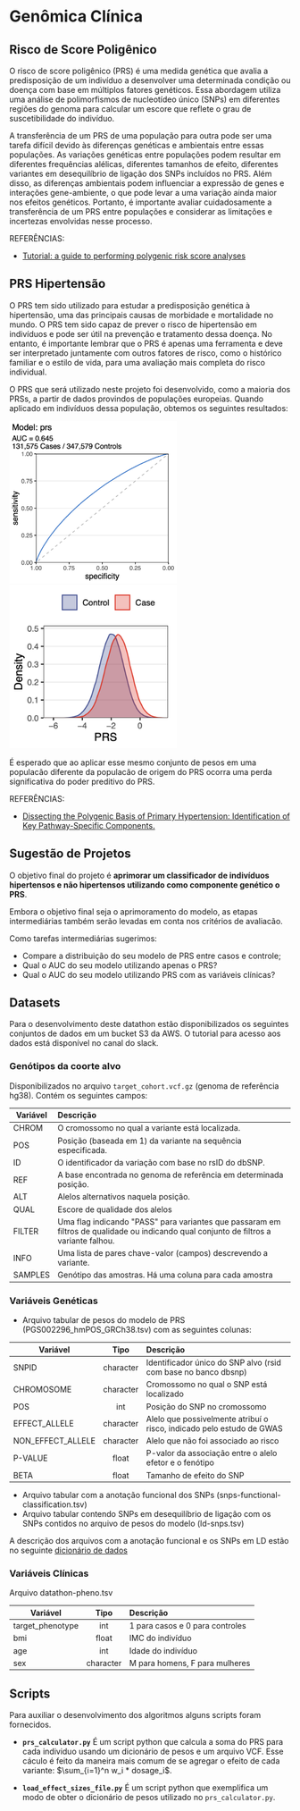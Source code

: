 # Genômica Clínica

## Risco de Score Poligênico

O risco de score poligênico (PRS) é uma medida genética que avalia a predisposição de um indivíduo a desenvolver uma determinada condição ou doença com base em múltiplos fatores genéticos. Essa abordagem utiliza uma análise de polimorfismos de nucleotídeo único (SNPs) em diferentes regiões do genoma para calcular um escore que reflete o grau de suscetibilidade do indivíduo.

A transferência de um PRS de uma população para outra pode ser uma tarefa difícil devido às diferenças genéticas e ambientais entre essas populações. As variações genéticas entre populações podem resultar em diferentes frequências alélicas, diferentes tamanhos de efeito, diferentes variantes em desequilíbrio de ligação dos SNPs incluídos no PRS. Além disso, as diferenças ambientais podem influenciar a expressão de genes e interações gene-ambiente, o que pode levar a uma variação ainda maior nos efeitos genéticos. Portanto, é importante avaliar cuidadosamente a transferência de um PRS entre populações e considerar as limitações e incertezas envolvidas nesse processo.

REFERÊNCIAS:

- [Tutorial: a guide to performing polygenic risk score analyses](https://doi.org/10.1038/s41596-020-0353-1)

## PRS Hipertensão

O PRS tem sido utilizado para estudar a predisposição genética à hipertensão, uma das principais causas de morbidade e mortalidade no mundo. O PRS tem sido capaz de prever o risco de hipertensão em indivíduos e pode ser útil na prevenção e tratamento dessa doença. No entanto, é importante lembrar que o PRS é apenas uma ferramenta e deve ser interpretado juntamente com outros fatores de risco, como o histórico familiar e o estilo de vida, para uma avaliação mais completa do risco individual.

O PRS que será utilizado neste projeto foi desenvolvido, como a maioria dos PRSs, a partir de dados provindos de populações europeias. Quando aplicado em indivíduos dessa população, obtemos os seguintes resultados:

 <img src="imgs/htn_auroc_ukbb.png" alt="auroc" width="300px">
 <img src="imgs/htn_density_ukbb.png" alt="density" width="300px">

É esperado que ao aplicar esse mesmo conjunto de pesos em uma populacão diferente da populacão de origem do PRS ocorra uma perda significativa do poder preditivo do PRS.

REFERÊNCIAS:

- [Dissecting the Polygenic Basis of Primary Hypertension: Identification of Key Pathway-Specific Components.](https://doi.org/10.3389/fcvm.2022.814502)

## Sugestão de Projetos

O objetivo final do projeto é **aprimorar um classificador de indivíduos hipertensos e não hipertensos utilizando como componente genético o PRS**.

Embora o objetivo final seja o aprimoramento do modelo, as etapas intermediárias também serão levadas em conta nos critérios de avaliacão.

Como tarefas intermediárias sugerimos:

- Compare a distribuição do seu modelo de PRS entre casos e controle;
- Qual o AUC do seu modelo utilizando apenas o PRS?
- Qual o AUC do seu modelo utilizando PRS com as variáveis clínicas?

## Datasets

Para o desenvolvimento deste datathon estão disponibilizados os seguintes conjuntos de dados em um bucket S3 da AWS.
O tutorial para acesso aos dados está disponível no canal do slack.

### Genótipos da coorte alvo

Disponibilizados no arquivo `target_cohort.vcf.gz` (genoma de referência hg38). Contém os seguintes campos:

| Variável         | Descrição | 
|--------------|:-----|
| CHROM |  O cromossomo no qual a variante está localizada.  |
| POS      |  Posição (baseada em 1) da variante na sequência especificada. |
| ID      |  O identificador da variação com base no rsID do dbSNP. |
| REF      |  A base encontrada no genoma de referência em determinada posição. |
| ALT      |  Alelos alternativos naquela posição. |
| QUAL      |  Escore de qualidade dos alelos |
| FILTER      |  Uma flag indicando "PASS" para variantes que passaram em filtros de qualidade ou indicando qual conjunto de filtros a variante falhou. |
| INFO      |  Uma lista de pares chave-valor (campos) descrevendo a variante. |
| SAMPLES      |  Genótipo das amostras. Há uma coluna para cada amostra |


### Variáveis Genéticas

- Arquivo tabular de pesos do modelo de PRS (PGS002296_hmPOS_GRCh38.tsv) com as seguintes colunas:

| Variável         | Tipo | Descrição |
|--------------|:-----:|:-----------|
| SNPID |  character |       Identificador único do SNP alvo (rsid com base no banco dbsnp) |
| CHROMOSOME      |  character |          Cromossomo no qual o SNP está localizado |
| POS      |  int |         Posição do SNP no cromossomo |
| EFFECT_ALLELE      |  character |          Alelo que possivelmente atribuí o risco, indicado pelo estudo de GWAS |
| NON_EFFECT_ALLELE      |  character |          Alelo que não foi associado ao risco |
| P-VALUE      |  float |          P-valor da associação entre o alelo efetor e o fenótipo |
| BETA      |  float |          Tamanho de efeito do SNP |


- Arquivo tabular com a anotação funcional dos SNPs (snps-functional-classification.tsv)
- Arquivo tabular contendo SNPs em desequilíbrio de ligação com os SNPs contidos no arquivo de pesos do modelo (ld-snps.tsv) 

A descrição dos arquivos com a anotação funcional e os SNPs em LD estão no seguinte [dicionário de dados](https://docs.google.com/document/d/1KSfq8JnPRybS97A9SVZvDkmxt-qrtoA2-Sz-JZ9bhmA/edit?usp=sharing)

### Variáveis Clínicas
Arquivo datathon-pheno.tsv

| Variável         | Tipo | Descrição |
|--------------|:-----:|:-----------|
| target_phenotype |  int |        1 para casos e 0 para controles |
| bmi      |  float |          IMC do indivíduo |
| age      |  int |          Idade do indivíduo |
| sex      |  character |          M para homens, F para mulheres |

## Scripts

Para auxiliar o desenvolvimento dos algoritmos alguns scripts foram fornecidos.

- **`prs_calculator.py`** É um script python que calcula a soma do PRS para cada individuo usando um dicionário de pesos e um arquivo VCF.
Esse cáculo é feito da maneira mais comum de se agregar o efeito de cada variante: $\sum_{i=1}^n w_i * dosage_i$.

- **`load_effect_sizes_file.py`** É um script python que exemplifica um modo de obter o dicionário de pesos utilizado no `prs_calculator.py`.